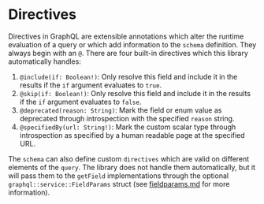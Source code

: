 # Directives

Directives in GraphQL are extensible annotations which alter the runtime
evaluation of a query or which add information to the `schema` definition.
They always begin with an `@`. There are four built-in directives which this
library automatically handles:

1. `@include(if: Boolean!)`: Only resolve this field and include it in the
   results if the `if` argument evaluates to `true`.
2. `@skip(if: Boolean!)`: Only resolve this field and include it in the
   results if the `if` argument evaluates to `false`.
3. `@deprecated(reason: String)`: Mark the field or enum value as deprecated
   through introspection with the specified `reason` string.
4. `@specifiedBy(url: String!)`: Mark the custom scalar type through
   introspection as specified by a human readable page at the specified URL.

The `schema` can also define custom `directives` which are valid on different
elements of the `query`. The library does not handle them automatically, but it
will pass them to the `getField` implementations through the optional
`graphql::service::FieldParams` struct (see [fieldparams.md](fieldparams.md)
for more information).
